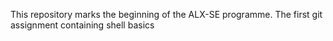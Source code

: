 This repository marks the beginning of the ALX-SE programme. The first git assignment containing shell basics
